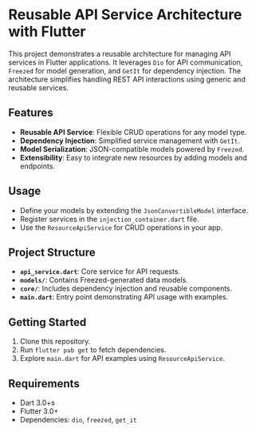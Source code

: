 # Reusable API Service Architecture with Flutter

This project demonstrates a reusable architecture for managing API services in Flutter applications. It leverages `Dio` for API communication, `Freezed` for model generation, and `GetIt` for dependency injection. The architecture simplifies handling REST API interactions using generic and reusable services.

## Features

- **Reusable API Service**: Flexible CRUD operations for any model type.
- **Dependency Injection**: Simplified service management with `GetIt`.
- **Model Serialization**: JSON-compatible models powered by `Freezed`.
- **Extensibility**: Easy to integrate new resources by adding models and endpoints.

## Usage

- Define your models by extending the `JsonConvertibleModel` interface.
- Register services in the `injection_container.dart` file.
- Use the `ResourceApiService` for CRUD operations in your app.

## Project Structure

- **`api_service.dart`**: Core service for API requests.
- **`models/`**: Contains Freezed-generated data models.
- **`core/`**: Includes dependency injection and reusable components.
- **`main.dart`**: Entry point demonstrating API usage with examples.

## Getting Started

1. Clone this repository.
2. Run `flutter pub get` to fetch dependencies.
3. Explore `main.dart` for API examples using `ResourceApiService`.

## Requirements

- Dart 3.0+s
- Flutter 3.0+
- Dependencies: `dio`, `freezed`, `get_it`
